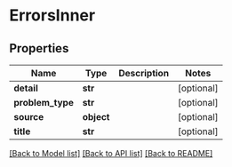 # ErrorsInner

## Properties
Name | Type | Description | Notes
------------ | ------------- | ------------- | -------------
**detail** | **str** |  | [optional] 
**problem_type** | **str** |  | [optional] 
**source** | **object** |  | [optional] 
**title** | **str** |  | [optional] 

[[Back to Model list]](../README.md#documentation-for-models) [[Back to API list]](../README.md#documentation-for-api-endpoints) [[Back to README]](../README.md)

